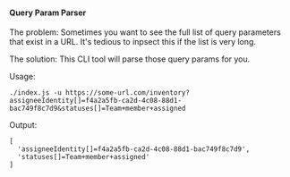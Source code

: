#### Query Param Parser

The problem:
Sometimes you want to see the full list of query parameters that exist in a URL. It's tedious to inpsect this if the list is very long.

The solution:
This CLI tool will parse those query params for you.

Usage:

`./index.js -u https://some-url.com/inventory?assigneeIdentity[]=f4a2a5fb-ca2d-4c08-88d1-bac749f8c7d9&statuses[]=Team+member+assigned`

Output:
```
[
  'assigneeIdentity[]=f4a2a5fb-ca2d-4c08-88d1-bac749f8c7d9',
  'statuses[]=Team+member+assigned'
]
```

